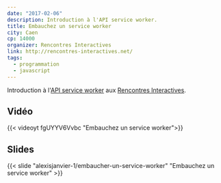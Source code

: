 ```yaml
---
date: "2017-02-06"
description: Introduction à l'API service worker.
title: Embauchez un service worker
city: Caen
cp: 14000
organizer: Rencontres Interactives
link: http://rencontres-interactives.net/
tags:
  - programmation
  - javascript
---
```


Introduction à l'[API service worker](https://developer.mozilla.org/fr/docs/Web/API/Service_Worker_API) aux [Rencontres Interactives](http://rencontres-interactives.net/).    

## Vidéo

{{< videoyt fgUYYV6Vvbc "Embauchez un service worker">}}

## Slides

{{< slide "alexisjanvier-1/embaucher-un-service-worker" "Embauchez un service worker" >}}

